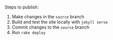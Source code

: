 Steps to publish:

1. Make changes in the `source` branch
2. Build and test the site locally with `jekyll serve`
3. Commit changes to the `source` branch
4. Run `rake deploy`
